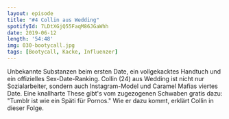 ```yaml
---
layout: episode
title: "#4 Collin aus Wedding"
spotifyId: 7LDtXGjQ55FaqM86JGaWhh
date: 2019-06-12
length: '54:48'
img: 030-bootycall.jpg
tags: [Bootycall, Kacke, Influenzer]
---
```

Unbekannte Substanzen beim ersten Date, ein vollgekacktes Handtuch und ein offizielles Sex-Date-Ranking. Collin (24) aus Wedding ist nicht nur Sozialarbeiter, sondern auch Instagram-Model und Caramel Mafias viertes Date. Eine knallharte These gibt's vom zugezogenen Schwaben gratis dazu: "Tumblr ist wie ein Späti für Pornos." Wie er dazu kommt, erklärt Collin in dieser Folge.